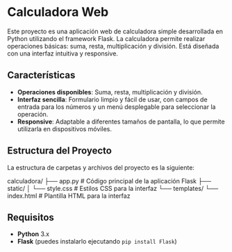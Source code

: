 # Calculadora Web

Este proyecto es una aplicación web de calculadora simple desarrollada en Python utilizando el framework Flask. La calculadora permite realizar operaciones básicas: suma, resta, multiplicación y división. Está diseñada con una interfaz intuitiva y responsive.

## Características

- **Operaciones disponibles**: Suma, resta, multiplicación y división.
- **Interfaz sencilla**: Formulario limpio y fácil de usar, con campos de entrada para los números y un menú desplegable para seleccionar la operación.
- **Responsive**: Adaptable a diferentes tamaños de pantalla, lo que permite utilizarla en dispositivos móviles.

## Estructura del Proyecto

La estructura de carpetas y archivos del proyecto es la siguiente:

calculadora/ ├── app.py # Código principal de la aplicación Flask ├── static/ │ └── style.css # Estilos CSS para la interfaz └── templates/ └── index.html # Plantilla HTML para la interfaz


## Requisitos

- **Python** 3.x
- **Flask** (puedes instalarlo ejecutando `pip install Flask`)

   
